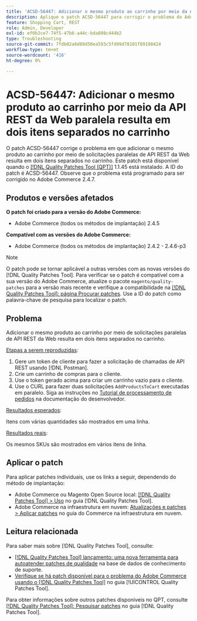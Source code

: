 ```yaml
---
title: 'ACSD-56447: Adicionar o mesmo produto ao carrinho por meio da API REST da Web paralela resulta em dois itens separados no carrinho'
description: Aplique o patch ACSD-56447 para corrigir o problema do Adobe Commerce em que adicionar o mesmo produto ao carrinho por meio de solicitações paralelas de API REST da Web resulta em dois itens separados no carrinho.
feature: Shopping Cart, REST
role: Admin, Developer
exl-id: ef0b2ce7-74f5-47b6-a44c-bda898c444b2
type: Troubleshooting
source-git-commit: 7fdb02a6d89d50ea593c5fd99d78101f89198424
workflow-type: tm+mt
source-wordcount: '416'
ht-degree: 0%

---
```


# ACSD-56447: Adicionar o mesmo produto ao carrinho por meio da API REST da Web paralela resulta em dois itens separados no carrinho

O patch ACSD-56447 corrige o problema em que adicionar o mesmo produto ao carrinho por meio de solicitações paralelas de API REST da Web resulta em dois itens separados no carrinho. Este patch está disponível quando o [[!DNL Quality Patches Tool (QPT)]](https://experienceleague.adobe.com/pt-br/docs/commerce-operations/tools/quality-patches-tool/quality-patches-tool-to-self-serve-quality-patches) 1.1.45 está instalado. A ID do patch é ACSD-56447. Observe que o problema está programado para ser corrigido no Adobe Commerce 2.4.7.

## Produtos e versões afetados

**O patch foi criado para a versão do Adobe Commerce:**

* Adobe Commerce (todos os métodos de implantação) 2.4.5

**Compatível com as versões do Adobe Commerce:**

* Adobe Commerce (todos os métodos de implantação) 2.4.2 - 2.4.6-p3

>[!NOTE]
>
>O patch pode se tornar aplicável a outras versões com as novas versões do [!DNL Quality Patches Tool]. Para verificar se o patch é compatível com a sua versão do Adobe Commerce, atualize o pacote `magento/quality-patches` para a versão mais recente e verifique a compatibilidade na [[!DNL Quality Patches Tool]: página Procurar patches](https://experienceleague.adobe.com/tools/commerce-quality-patches/index.html?lang=pt-BR). Use a ID do patch como palavra-chave de pesquisa para localizar o patch.

## Problema

Adicionar o mesmo produto ao carrinho por meio de solicitações paralelas de API REST da Web resulta em dois itens separados no carrinho.

<u>Etapas a serem reproduzidas</u>:

1. Gere um token de cliente para fazer a solicitação de chamadas de API REST usando [!DNL Postman].
1. Crie um carrinho de compras para o cliente.
1. Use o token gerado acima para criar um carrinho vazio para o cliente.
1. Use o CURL para fazer duas solicitações `AddProductsToCart` executadas em paralelo. Siga as instruções no [Tutorial de processamento de pedidos](https://developer.adobe.com/commerce/webapi/rest/tutorials/orders/) na documentação do desenvolvedor.

<u>Resultados esperados</u>:

Itens com várias quantidades são mostrados em uma linha.

<u>Resultados reais</u>:

Os mesmos SKUs são mostrados em vários itens de linha.

## Aplicar o patch

Para aplicar patches individuais, use os links a seguir, dependendo do método de implantação:

* Adobe Commerce ou Magento Open Source local: [[!DNL Quality Patches Tool] > Uso](/help/tools/quality-patches-tool/usage.md) no guia [!DNL Quality Patches Tool].
* Adobe Commerce na infraestrutura em nuvem: [Atualizações e patches > Aplicar patches](https://experienceleague.adobe.com/docs/commerce-cloud-service/user-guide/develop/upgrade/apply-patches.html?lang=pt-BR) no guia do Commerce na infraestrutura em nuvem.

## Leitura relacionada

Para saber mais sobre [!DNL Quality Patches Tool], consulte:

* [[!DNL Quality Patches Tool] lançamento: uma nova ferramenta para autoatender patches de qualidade](https://experienceleague.adobe.com/pt-br/docs/commerce-operations/tools/quality-patches-tool/quality-patches-tool-to-self-serve-quality-patches) na base de dados de conhecimento de suporte.
* [Verifique se há patch disponível para o problema do Adobe Commerce usando o  [!DNL Quality Patches Tool]](/help/tools/quality-patches-tool/patches-available-in-qpt/check-patch-for-magento-issue-with-magento-quality-patches.md) no guia [!UICONTROL Quality Patches Tool].


Para obter informações sobre outros patches disponíveis no QPT, consulte [[!DNL Quality Patches Tool]: Pesquisar patches](https://experienceleague.adobe.com/tools/commerce-quality-patches/index.html?lang=pt-BR) no guia [!DNL Quality Patches Tool].

